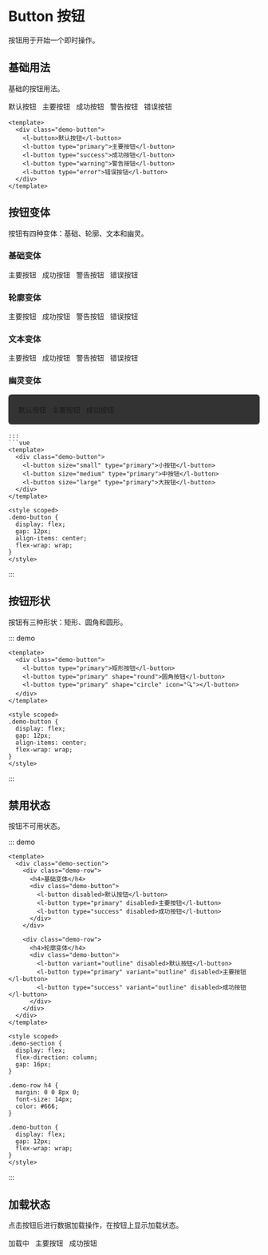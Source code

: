 # Button 按钮

按钮用于开始一个即时操作。

## 基础用法

基础的按钮用法。

<div class="demo-button">
  <l-button>默认按钮</l-button>
  <l-button type="primary">主要按钮</l-button>
  <l-button type="success">成功按钮</l-button>
  <l-button type="warning">警告按钮</l-button>
  <l-button type="error">错误按钮</l-button>
</div>

```vue
<template>
  <div class="demo-button">
    <l-button>默认按钮</l-button>
    <l-button type="primary">主要按钮</l-button>
    <l-button type="success">成功按钮</l-button>
    <l-button type="warning">警告按钮</l-button>
    <l-button type="error">错误按钮</l-button>
  </div>
</template>
```

## 按钮变体

按钮有四种变体：基础、轮廓、文本和幽灵。

### 基础变体
<div class="demo-button">
  <l-button type="primary">主要按钮</l-button>
  <l-button type="success">成功按钮</l-button>
  <l-button type="warning">警告按钮</l-button>
  <l-button type="error">错误按钮</l-button>
</div>

### 轮廓变体
<div class="demo-button">
  <l-button type="primary" variant="outline">主要按钮</l-button>
  <l-button type="success" variant="outline">成功按钮</l-button>
  <l-button type="warning" variant="outline">警告按钮</l-button>
  <l-button type="error" variant="outline">错误按钮</l-button>
</div>

### 文本变体
<div class="demo-button">
  <l-button type="primary" variant="text">主要按钮</l-button>
  <l-button type="success" variant="text">成功按钮</l-button>
  <l-button type="warning" variant="text">警告按钮</l-button>
  <l-button type="error" variant="text">错误按钮</l-button>
</div>

### 幽灵变体
<div class="demo-button" style="background: #333; padding: 20px; border-radius: 6px;">
  <l-button ghost>默认按钮</l-button>
  <l-button type="primary" ghost>主要按钮</l-button>
  <l-button type="success" ghost>成功按钮</l-button>
</div>

<style scoped>
.demo-section {
  display: flex;
  flex-direction: column;
  gap: 20px;
}

.demo-row h4 {
  margin: 0 0 8px 0;
  font-size: 14px;
  color: #666;
}

.demo-button {
  display: flex;
  gap: 12px;
  flex-wrap: wrap;
}
</style>
```
:::
```vue
<template>
  <div class="demo-button">
    <l-button size="small" type="primary">小按钮</l-button>
    <l-button size="medium" type="primary">中按钮</l-button>
    <l-button size="large" type="primary">大按钮</l-button>
  </div>
</template>

<style scoped>
.demo-button {
  display: flex;
  gap: 12px;
  align-items: center;
  flex-wrap: wrap;
}
</style>
```
:::

## 按钮形状

按钮有三种形状：矩形、圆角和圆形。

::: demo
```vue
<template>
  <div class="demo-button">
    <l-button type="primary">矩形按钮</l-button>
    <l-button type="primary" shape="round">圆角按钮</l-button>
    <l-button type="primary" shape="circle" icon="🔍"></l-button>
  </div>
</template>

<style scoped>
.demo-button {
  display: flex;
  gap: 12px;
  align-items: center;
  flex-wrap: wrap;
}
</style>
```
:::

## 禁用状态

按钮不可用状态。

::: demo
```vue
<template>
  <div class="demo-section">
    <div class="demo-row">
      <h4>基础变体</h4>
      <div class="demo-button">
        <l-button disabled>默认按钮</l-button>
        <l-button type="primary" disabled>主要按钮</l-button>
        <l-button type="success" disabled>成功按钮</l-button>
      </div>
    </div>

    <div class="demo-row">
      <h4>轮廓变体</h4>
      <div class="demo-button">
        <l-button variant="outline" disabled>默认按钮</l-button>
        <l-button type="primary" variant="outline" disabled>主要按钮</l-button>
        <l-button type="success" variant="outline" disabled>成功按钮</l-button>
      </div>
    </div>
  </div>
</template>

<style scoped>
.demo-section {
  display: flex;
  flex-direction: column;
  gap: 16px;
}

.demo-row h4 {
  margin: 0 0 8px 0;
  font-size: 14px;
  color: #666;
}

.demo-button {
  display: flex;
  gap: 12px;
  flex-wrap: wrap;
}
</style>
```
:::

## 加载状态

点击按钮后进行数据加载操作，在按钮上显示加载状态。

<div class="demo-button">
  <l-button loading>加载中</l-button>
  <l-button type="primary" loading>主要按钮</l-button>
  <l-button type="success" loading>成功按钮</l-button>
</div>

<style scoped>
.demo-button {
  display: flex;
  gap: 12px;
  flex-wrap: wrap;
  margin: 16px 0;
}

.demo-button .ld-button {
  margin-right: 8px;
  margin-bottom: 8px;
}
</style>